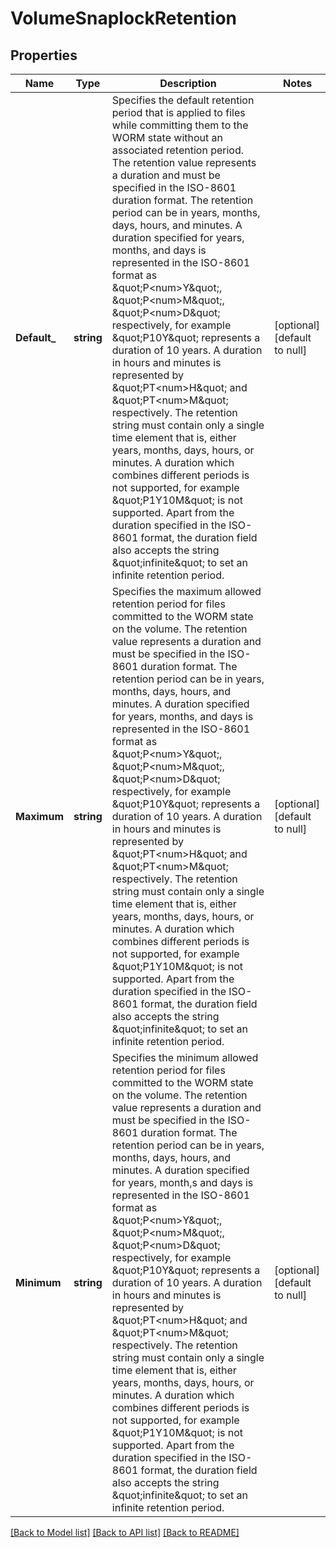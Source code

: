 # VolumeSnaplockRetention

## Properties
Name | Type | Description | Notes
------------ | ------------- | ------------- | -------------
**Default_** | **string** | Specifies the default retention period that is applied to files while committing them to the WORM state without an associated retention period. The retention value represents a duration and must be specified in the ISO-8601 duration format. The retention period can be in years, months, days, hours, and minutes. A duration specified for years, months, and days is represented in the ISO-8601 format as \&quot;P&lt;num&gt;Y\&quot;, \&quot;P&lt;num&gt;M\&quot;, \&quot;P&lt;num&gt;D\&quot; respectively, for example \&quot;P10Y\&quot; represents a duration of 10 years. A duration in hours and minutes is represented by \&quot;PT&lt;num&gt;H\&quot; and \&quot;PT&lt;num&gt;M\&quot; respectively. The retention string must contain only a single time element that is, either years, months, days, hours, or minutes. A duration which combines different periods is not supported, for example \&quot;P1Y10M\&quot; is not supported. Apart from the duration specified in the ISO-8601 format, the duration field also accepts the string \&quot;infinite\&quot; to set an infinite retention period. | [optional] [default to null]
**Maximum** | **string** | Specifies the maximum allowed retention period for files committed to the WORM state on the volume. The retention value represents a duration and must be specified in the ISO-8601 duration format. The retention period can be in years, months, days, hours, and minutes. A duration specified for years, months, and days is represented in the ISO-8601 format as \&quot;P&lt;num&gt;Y\&quot;, \&quot;P&lt;num&gt;M\&quot;, \&quot;P&lt;num&gt;D\&quot; respectively, for example \&quot;P10Y\&quot; represents a duration of 10 years. A duration in hours and minutes is represented by \&quot;PT&lt;num&gt;H\&quot; and \&quot;PT&lt;num&gt;M\&quot; respectively. The retention string must contain only a single time element that is, either years, months, days, hours, or minutes. A duration which combines different periods is not supported, for example \&quot;P1Y10M\&quot; is not supported. Apart from the duration specified in the ISO-8601 format, the duration field also accepts the string \&quot;infinite\&quot; to set an infinite retention period. | [optional] [default to null]
**Minimum** | **string** | Specifies the minimum allowed retention period for files committed to the WORM state on the volume. The retention value represents a duration and must be specified in the ISO-8601 duration format. The retention period can be in years, months, days, hours, and minutes. A duration specified for years, month,s and days is represented in the ISO-8601 format as \&quot;P&lt;num&gt;Y\&quot;, \&quot;P&lt;num&gt;M\&quot;, \&quot;P&lt;num&gt;D\&quot; respectively, for example \&quot;P10Y\&quot; represents a duration of 10 years. A duration in hours and minutes is represented by \&quot;PT&lt;num&gt;H\&quot; and \&quot;PT&lt;num&gt;M\&quot; respectively. The retention string must contain only a single time element that is, either years, months, days, hours, or minutes. A duration which combines different periods is not supported, for example \&quot;P1Y10M\&quot; is not supported. Apart from the duration specified in the ISO-8601 format, the duration field also accepts the string \&quot;infinite\&quot; to set an infinite retention period. | [optional] [default to null]

[[Back to Model list]](../README.md#documentation-for-models) [[Back to API list]](../README.md#documentation-for-api-endpoints) [[Back to README]](../README.md)


